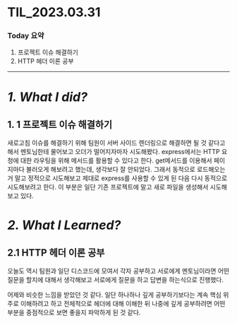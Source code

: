 # TIL_2023.03.31

### Today 요약

1. 프로젝트 이슈 해결하기
2. HTTP 헤더 이론 공부

---


# ***1. What I did?***

## 1. 1 프로젝트 이슈 해결하기

새로고침 이슈를 해결하기 위해 팀원이 서버 사이드 렌더링으로 해결하면 될 것 같다고 해서 멘토님한테 물어보고 오더가 떨어지자마자 시도해봤다. express에서는 HTTP 요청에 대한 라우팅을 위해 메서드를 활용할 수 있다고 한다. get메서드를 이용해서 페이지마다 불러오게 해보려고 했는데, 생각보다 잘 안되었다. 그래서 동적으로 로드해오는 거 말고 정적으로 시도해보고 제대로 express를 사용할 수 있게 된 다음 다시 동적으로 시도해보려고 한다. 이 부분은 일단 기존 프로젝트에 말고 새로 파일을 생성해서 시도해보고 있다. 

# *2. What I Learned?*

## 2.1 HTTP 헤더 이론 공부

오늘도 역시 팀원과 일단 디스코드에 모여서 각자 공부하고 서로에게 멘토님이라면 어떤 질문을 할지에 대해서 생각해보고 서로에게 질문을 하고 답변을 하는식으로 진행했다. 

어제와 비슷한 느낌을 받았던 것 같다. 일단 하나하나 깊게 공부하기보다는 계속 핵심 위주로 이해하려고 하고 전체적으로 헤더에 대해 이해한 뒤 나중에 깊게 공부하려면 어떤 부분을 중점적으로 보면 좋을지 파악하게 된 것 같다.